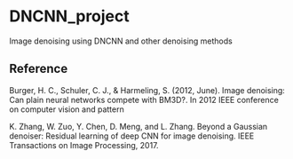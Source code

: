 # DNCNN_project
Image denoising using DNCNN and other denoising methods

## Reference

Burger, H. C., Schuler, C. J., & Harmeling, S. (2012, June). Image denoising: Can plain neural networks compete with BM3D?. In 2012 IEEE conference on computer vision and pattern

K. Zhang, W. Zuo, Y. Chen, D. Meng, and L. Zhang. Beyond a Gaussian denoiser: Residual learning of deep CNN for image denoising. IEEE Transactions on Image Processing, 2017.
